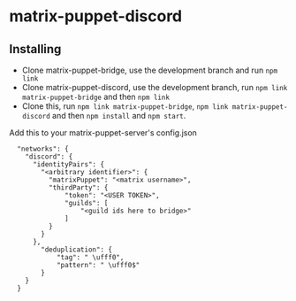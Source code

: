 # matrix-puppet-discord

## Installing

 * Clone matrix-puppet-bridge, use the development branch and run `npm link`
* Clone matrix-puppet-discord, use the development branch, run `npm link matrix-puppet-bridge` and then `npm link`
* Clone this, run `npm link matrix-puppet-bridge`, `npm link matrix-puppet-discord` and then `npm install` and `npm start`.

Add this to your matrix-puppet-server's config.json

```
  "networks": {
    "discord": {
      "identityPairs": {
        "<arbitrary identifier>": {
          "matrixPuppet": "<matrix username>",
          "thirdParty": {
              "token": "<USER TOKEN>",
              "guilds": [
                  "<guild ids here to bridge>"
              ]
          }
        }
      },
        "deduplication": {
            "tag": " \ufff0",
            "pattern": " \ufff0$"
        }
    }
  }
```

